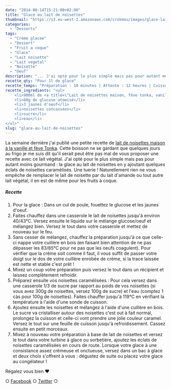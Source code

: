 ```yaml
---
date: "2014-08-14T15:21:00+02:00"
title: "Glace au lait de noisettes"
thumbnail: "https://s3.eu-west-2.amazonaws.com/crokmou/images/glace-lait-noisette-noisette-caramel.jpg"
categories:
  - "Desserts"
tags:
  - "Creme glacee"
  - "Dessert"
  - "Fruit a coque"
  - "Glace"
  - "Lait noisette"
  - "Lait vegetal"
  - "Noisette"
  - "Oeuf"
description: "... J'ai opté pour le plus simple mais pas pour autant moins gourmand : la glace au lait de noisettes avec des éclats de noisettes caramélisés. Une tuerie !"
recette_qty: "Pour 1l de glace"
recette_temps: "Préparation : 10 minutes | Attente : 12 heures | Cuisson : 10 minutes"
recette_ingredients: "<ul>
	<li>900ml de <a title=\"Lait de noisettes maison, fève tonka, vanille\" href=\"https://crokmou.com/lait-de-noisettes-maison-feve-tonka-vanille/\" target=\"_blank\">lait de noisettes, fève tonka, vanille</a></li>
	<li>60g de glucose atomisé</li>
	<li>3 jaunes d'oeuf</li>
	<li>noisettes concassées</li>
	<li>sucre</li>
	<li>eau</li>
</ul>"
slug: "glace-au-lait-de-noisettes"
---
```


La semaine dernière j'ai publié une petite recette de [lait de noisettes maison à la vanille et fève Tonka](https://crokmou.com/lait-de-noisettes-maison-feve-tonka-vanille/ "Lait de noisettes maison, fève tonka, vanille"). Cette boisson ne se gardant que quelques jours au frigo je me suis dit qu'il serait peut être pas mal de vous proposer une recette avec ce lait végétal. J'ai opté pour le plus simple mais pas pour autant moins gourmand : la glace au lait de noisettes en y ajoutant quelques éclats de noisettes caramélisés. Une tuerie ! Naturellement rien ne vous empêche de remplacer le lait de noisette par du lait d'amande ou tout autre lait végétal, il en est de même pour les fruits à coque.

##### Recette

1.  Pour la glace : Dans un cul de poule, fouettez le glucose et les jaunes d'oeuf.
2.  Faites chauffez dans une casserole le lait de noisettes jusqu'à environ 40/43°C. Versez ensuite le liquide sur le mélange glucose/oeuf et mélangez bien. Versez le tout dans votre casserole et mettez de nouveau sur le feu.
3.  Sans cesser de mélangez, chauffez la préparation jusqu'à ce que celle-ci nappe votre cuillère en bois (en faisant bien attention de ne pas dépasser les 83/85°C pour ne pas que les oeufs coagulent). Pour vérifier que la crème soit comme il faut, il vous suffit de passer votre doigt sur le dos de votre cuillère enrobée de crème, si la trace laissée est nette et stable c'est prêt !
4.  Mixez un coup votre préparation puis versez le tout dans un récipient et laissez complètement refroidir.
5.  Préparez ensuite vos noisettes caramélisées : Pour cela versez dans une casserole 1/3 de sucre par rapport au poids de vos noisettes (si vous avez 300g de noisettes, versez 100g de sucre) et l'eau (comptez 1 càs pour 100g de noisettes). Faites chauffer jusqu'à 119°C en vérifiant la température à l'aide d'une sonde de cuisson.
6.  Ajoutez ensuite les noisettes et mélangez à l'aide d'une cuillère en bois. Le sucre va cristalliser autour des noisettes c'est out à fait normal, prolongez la cuisson et celle-ci vont prendre une jolie couleur caramel. Versez le tout sur une feuille de cuisson jusqu'à refroidissement. Cassez ensuite en petit morceaux.
7.  Mixez à nouveau votre préparation à base de lait de noisettes et versez le tout dans votre turbine à glace ou sorbetière, ajoutez les éclats de noisettes caramélisées en cours de route. Lorsque votre glace à une consistance assez crémeuse et onctueuse, versez dans un bac à glace et deux choix s'offrent à vous : dégustez de suite ou placez votre glace au congélateur !

Régalez vous bien ❤

○ [Facebook](https://www.facebook.com/crokmou.blog) ○ [Twitter](https://twitter.com/Crokmou) ○